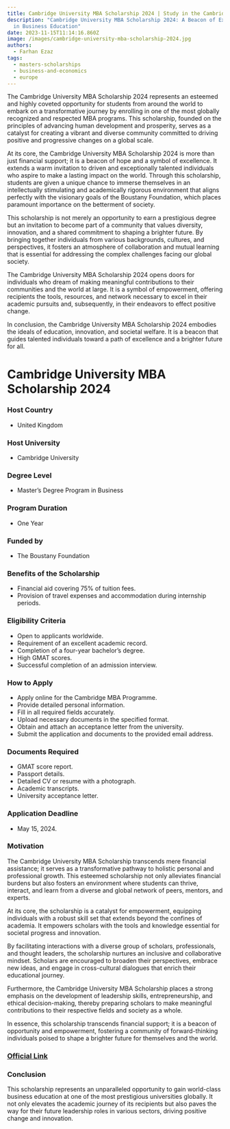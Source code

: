 ```yaml
---
title: Cambridge University MBA Scholarship 2024 | Study in the Cambridge UK
description: "Cambridge University MBA Scholarship 2024: A Beacon of Excellence
  in Business Education"
date: 2023-11-15T11:14:16.860Z
image: /images/cambridge-university-mba-scholarship-2024.jpg
authors:
  - Farhan Ezaz
tags:
  - masters-scholarships
  - business-and-economics
  - europe
---
```

The Cambridge University MBA Scholarship 2024 represents an esteemed and highly coveted opportunity for students from around the world to embark on a transformative journey by enrolling in one of the most globally recognized and respected MBA programs. This scholarship, founded on the principles of advancing human development and prosperity, serves as a catalyst for creating a vibrant and diverse community committed to driving positive and progressive changes on a global scale.

At its core, the Cambridge University MBA Scholarship 2024 is more than just financial support; it is a beacon of hope and a symbol of excellence. It extends a warm invitation to driven and exceptionally talented individuals who aspire to make a lasting impact on the world. Through this scholarship, students are given a unique chance to immerse themselves in an intellectually stimulating and academically rigorous environment that aligns perfectly with the visionary goals of the Boustany Foundation, which places paramount importance on the betterment of society.

This scholarship is not merely an opportunity to earn a prestigious degree but an invitation to become part of a community that values diversity, innovation, and a shared commitment to shaping a brighter future. By bringing together individuals from various backgrounds, cultures, and perspectives, it fosters an atmosphere of collaboration and mutual learning that is essential for addressing the complex challenges facing our global society.

The Cambridge University MBA Scholarship 2024 opens doors for individuals who dream of making meaningful contributions to their communities and the world at large. It is a symbol of empowerment, offering recipients the tools, resources, and network necessary to excel in their academic pursuits and, subsequently, in their endeavors to effect positive change.

In conclusion, the Cambridge University MBA Scholarship 2024 embodies the ideals of education, innovation, and societal welfare. It is a beacon that guides talented individuals toward a path of excellence and a brighter future for all.

# Cambridge University MBA Scholarship 2024

### **Host Country**

* United Kingdom

### **Host University**

* Cambridge University

### **Degree Level**

* Master’s Degree Program in Business

### **Program Duration**

* One Year

### **Funded by**

* The Boustany Foundation

### **Benefits of the Scholarship**

* Financial aid covering 75% of tuition fees.
* Provision of travel expenses and accommodation during internship periods.

### **Eligibility Criteria**

* Open to applicants worldwide.
* Requirement of an excellent academic record.
* Completion of a four-year bachelor’s degree.
* High GMAT scores.
* Successful completion of an admission interview.

### **How to Apply**

* Apply online for the Cambridge MBA Programme.
* Provide detailed personal information.
* Fill in all required fields accurately.
* Upload necessary documents in the specified format.
* Obtain and attach an acceptance letter from the university.
* Submit the application and documents to the provided email address.

### **Documents Required**

* GMAT score report.
* Passport details.
* Detailed CV or resume with a photograph.
* Academic transcripts.
* University acceptance letter.

### **Application Deadline**

* May 15, 2024.

### **Motivation**

The Cambridge University MBA Scholarship transcends mere financial assistance; it serves as a transformative pathway to holistic personal and professional growth. This esteemed scholarship not only alleviates financial burdens but also fosters an environment where students can thrive, interact, and learn from a diverse and global network of peers, mentors, and experts.

At its core, the scholarship is a catalyst for empowerment, equipping individuals with a robust skill set that extends beyond the confines of academia. It empowers scholars with the tools and knowledge essential for societal progress and innovation. 

By facilitating interactions with a diverse group of scholars, professionals, and thought leaders, the scholarship nurtures an inclusive and collaborative mindset. Scholars are encouraged to broaden their perspectives, embrace new ideas, and engage in cross-cultural dialogues that enrich their educational journey.

Furthermore, the Cambridge University MBA Scholarship places a strong emphasis on the development of leadership skills, entrepreneurship, and ethical decision-making, thereby preparing scholars to make meaningful contributions to their respective fields and society as a whole.

In essence, this scholarship transcends financial support; it is a beacon of opportunity and empowerment, fostering a community of forward-thinking individuals poised to shape a brighter future for themselves and the world.

### [O﻿fficial Link](https://boustany-foundation.org/scholarship-programmes/mba-cambridge/)

### **Conclusion**

This scholarship represents an unparalleled opportunity to gain world-class business education at one of the most prestigious universities globally. It not only elevates the academic journey of its recipients but also paves the way for their future leadership roles in various sectors, driving positive change and innovation.